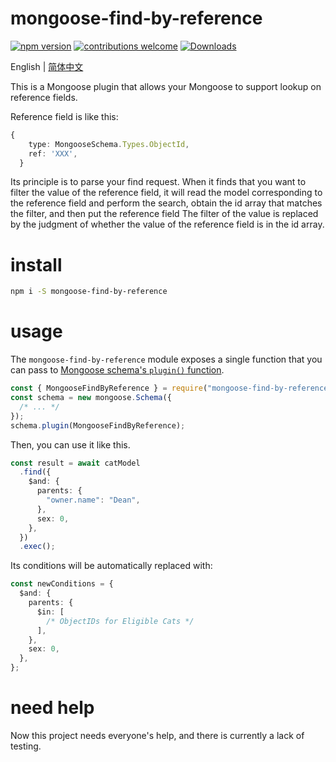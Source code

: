 # mongoose-find-by-reference

[![npm version](https://img.shields.io/npm/v/mongoose-find-by-reference.svg)](https://www.npmjs.com/package/mongoose-find-by-reference)
[![contributions welcome](https://img.shields.io/badge/contributions-welcome-brightgreen.svg?style=flat)](https://github.com/cheezone/mongoose-find-by-reference/issues)
[![Downloads](https://img.shields.io/npm/dm/mongoose-find-by-reference.svg)](https://img.shields.io/npm/dm/mongoose-find-by-reference.svg)

English | [简体中文](README.zh_CN.md)

This is a Mongoose plugin that allows your Mongoose to support lookup on reference fields.

Reference field is like this:

```typescript
{
    type: MongooseSchema.Types.ObjectId,
    ref: 'XXX',
  }
```

Its principle is to parse your find request. When it finds that you want to filter the value of the reference field, it will read the model corresponding to the reference field and perform the search, obtain the id array that matches the filter, and then put the reference field The filter of the value is replaced by the judgment of whether the value of the reference field is in the id array.

# install

```bash
npm i -S mongoose-find-by-reference
```

# usage

The `mongoose-find-by-reference` module exposes a single function that you can
pass to [Mongoose schema's `plugin()` function](https://mongoosejs.com/docs/api.html#schema_Schema-plugin).

```javascript
const { MongooseFindByReference } = require("mongoose-find-by-reference");
const schema = new mongoose.Schema({
  /* ... */
});
schema.plugin(MongooseFindByReference);
```

Then, you can use it like this.

```typescript
const result = await catModel
  .find({
    $and: {
      parents: {
        "owner.name": "Dean",
      },
      sex: 0,
    },
  })
  .exec();
```

Its conditions will be automatically replaced with:

```typescript
const newConditions = {
  $and: {
    parents: {
      $in: [
        /* ObjectIDs for Eligible Cats */
      ],
    },
    sex: 0,
  },
};
```

# need help

Now this project needs everyone's help, and there is currently a lack of testing.
